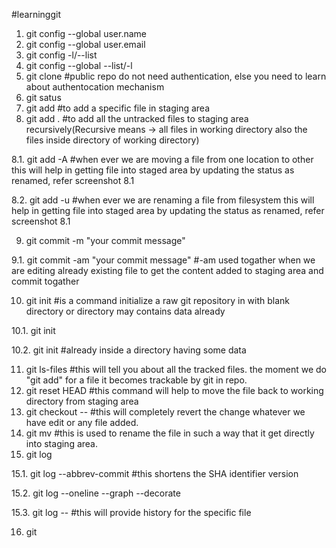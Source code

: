 #learninggit
1. git config --global user.name <prefer username of github>
2. git config --global user.email <prefer email associated to your github account>
3. git config -l/--list
4. git config --global --list/-l
5. git clone <github public repo url> #public repo do not need authentication, else you need to learn about authentocation mechanism
6. git satus
7. git add <filename> #to add a specific file in staging area
8. git add . #to add all the untracked files to staging area recursively(Recursive means -> all files in working directory also the files inside directory of working directory)

8.1. git add -A  #when ever we are moving a file from one location to other this will help in getting file into staged area by updating the status as renamed, refer screenshot 8.1

8.2. git add -u  #when ever we are renaming a file from filesystem this will help in getting file into staged area by updating the status as renamed, refer screenshot 8.1

9. git commit -m "your commit message"

9.1. git commit -am "your commit message"  #-am used togather when we are editing already existing file to get the content added to staging area and commit togather

10. git init #is a command initialize a raw git repository in with blank directory or directory may contains data already

10.1. git init <foldername>

10.2.  git init #already inside a directory having some data 

11. git ls-files   #this will tell you about all the tracked files. the moment we do "git add" for a file it becomes trackable by git in repo.
12. git reset HEAD <filename>  #this command will help to move the file back to working directory from staging area
13. git checkout -- <filename>  #this will completely revert the change whatever we have edit or any file added.
14. git mv <oldfilename> <newfilename>   #this is used to rename the file in such a way that it get directly into staging area.
15. git log

15.1. git log --abbrev-commit   #this shortens the SHA identifier version

15.2. git log --oneline --graph --decorate

15.3. git log -- <filename>  #this will provide history for the specific file

16. git
